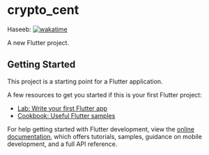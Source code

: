 # crypto_cent

Haseeb: <a href="https://wakatime.com/badge/user/a62cfb23-ccbd-4bfc-b190-5dd5c13cd292/project/42871fb9-89ff-42c4-b5d7-5e8a9cbdde09"><img src="https://wakatime.com/badge/user/a62cfb23-ccbd-4bfc-b190-5dd5c13cd292/project/42871fb9-89ff-42c4-b5d7-5e8a9cbdde09.svg" alt="wakatime"></a>

A new Flutter project.

## Getting Started

This project is a starting point for a Flutter application.

A few resources to get you started if this is your first Flutter project:

- [Lab: Write your first Flutter app](https://docs.flutter.dev/get-started/codelab)
- [Cookbook: Useful Flutter samples](https://docs.flutter.dev/cookbook)

For help getting started with Flutter development, view the
[online documentation](https://docs.flutter.dev/), which offers tutorials,
samples, guidance on mobile development, and a full API reference.
